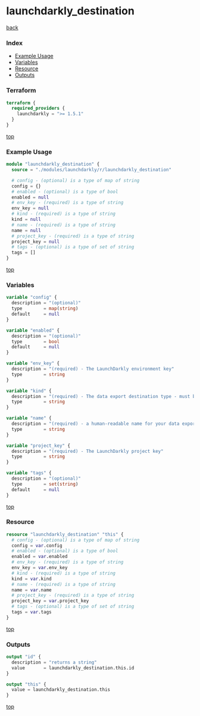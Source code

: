 # launchdarkly_destination

[back](../launchdarkly.md)

### Index

- [Example Usage](#example-usage)
- [Variables](#variables)
- [Resource](#resource)
- [Outputs](#outputs)

### Terraform

```terraform
terraform {
  required_providers {
    launchdarkly = ">= 1.5.1"
  }
}
```

[top](#index)

### Example Usage

```terraform
module "launchdarkly_destination" {
  source = "./modules/launchdarkly/r/launchdarkly_destination"

  # config - (optional) is a type of map of string
  config = {}
  # enabled - (optional) is a type of bool
  enabled = null
  # env_key - (required) is a type of string
  env_key = null
  # kind - (required) is a type of string
  kind = null
  # name - (required) is a type of string
  name = null
  # project_key - (required) is a type of string
  project_key = null
  # tags - (optional) is a type of set of string
  tags = []
}
```

[top](#index)

### Variables

```terraform
variable "config" {
  description = "(optional)"
  type        = map(string)
  default     = null
}

variable "enabled" {
  description = "(optional)"
  type        = bool
  default     = null
}

variable "env_key" {
  description = "(required) - The LaunchDarkly environment key"
  type        = string
}

variable "kind" {
  description = "(required) - The data export destination type - must be 'kinesis', 'google-pubsub', 'mparticle', or 'segment'"
  type        = string
}

variable "name" {
  description = "(required) - a human-readable name for your data export destination"
  type        = string
}

variable "project_key" {
  description = "(required) - The LaunchDarkly project key"
  type        = string
}

variable "tags" {
  description = "(optional)"
  type        = set(string)
  default     = null
}
```

[top](#index)

### Resource

```terraform
resource "launchdarkly_destination" "this" {
  # config - (optional) is a type of map of string
  config = var.config
  # enabled - (optional) is a type of bool
  enabled = var.enabled
  # env_key - (required) is a type of string
  env_key = var.env_key
  # kind - (required) is a type of string
  kind = var.kind
  # name - (required) is a type of string
  name = var.name
  # project_key - (required) is a type of string
  project_key = var.project_key
  # tags - (optional) is a type of set of string
  tags = var.tags
}
```

[top](#index)

### Outputs

```terraform
output "id" {
  description = "returns a string"
  value       = launchdarkly_destination.this.id
}

output "this" {
  value = launchdarkly_destination.this
}
```

[top](#index)